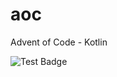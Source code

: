 # aoc
Advent of Code - Kotlin

![Test Badge](https://github.com/hibob224/aoc/workflows/Test%20CI/badge.svg)